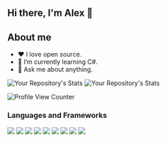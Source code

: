 ##                                                              Hi there, I'm Alex 👋

## About me
- :heart: I love open source.
- 🌱 I’m currently learning C#.
- 💬 Ask me about anything.
<!-- - 👯 I’m looking to collaborate on ...
- 🤔 I’m looking for help with ...
- 💬 Ask me about ...
- 📫 How to reach me: ...
- 😄 Pronouns: ... -->
<!-- - 🔭 I’m currently working on -->

![Your Repository's Stats](https://github-readme-stats.vercel.app/api?username=kiborgok&show_icons=true&theme=blue-green)
![Your Repository's Stats](https://github-readme-stats.vercel.app/api/top-langs/?username=kiborgok&theme=blue-green)

![Profile View Counter](https://komarev.com/ghpvc/?username=kiborgok)

### Languages and Frameworks
<p float="left">
  <img src="https://img.shields.io/badge/-Postgresql-0078F6?style=for-the-badge&logo=PostgreSQL&logoColor=blue&link=https://www.postgresql.org"/>
	
  <img src="https://img.shields.io/badge/-MySQL-0078D6?style=for-the-badge&logo=MySQL&logoColor=white&link=https://www.mysql.com/" />

  <img src="https://img.shields.io/badge/-Python-2E2EFE?style=for-the-badge&logo=Python&logoColor=white&link=https://www.python.org/" />

  <img src="https://img.shields.io/badge/-Flask-323330?style=for-the-badge&logo=flask&logoColor=white&link=https://flask.palletsprojects.com" />

  <img src="https://img.shields.io/badge/Node.js-43853D?style=for-the-badge&logo=node.js&logoColor=white&link=https://nodejs.org/" />
  
  <img src="https://img.shields.io/badge/JavaScript-c7b302?style=for-the-badge&logo=javascript&logoColor=white&link=https://www.javascript.com" />
  
  <img src="https://img.shields.io/badge/Jquery-3fa6cc?style=for-the-badge&logo=jquery&logoColor=blue&link=https://jquery.com" />
		
  <img src="https://img.shields.io/badge/Css-blue?style=for-the-badge&logo=CSS3&logoColor=white" />
  
  <img src="https://img.shields.io/badge/React.js-6699CC?style=for-the-badge&logo=react&logoColor=white&link=https://pt-br.reactjs.org" />
  
</p>

